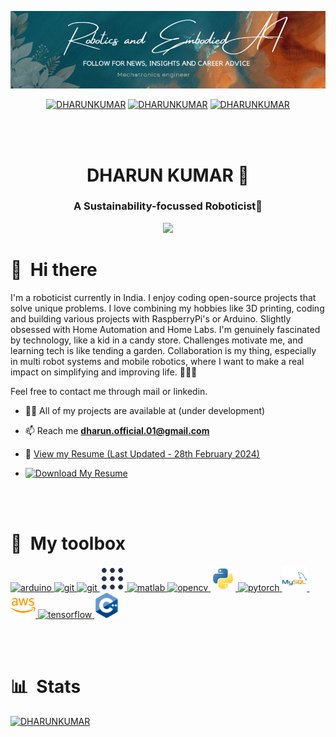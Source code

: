 <p align="center"> <img src="https://github.com/Dharun235/Dharun235/blob/main/banner.png" /> 

<p align="center">
  <a href="https://linkedin.com/in/dharun-kumar20" target="_blank"><img src="https://img.shields.io/badge/LinkedIn-dharunkumar-blue?style=for-the-badge&logo=linkedin" alt="DHARUNKUMAR" /></a>
  <a href="https://github.com/dharun235" target="_blank"><img src="https://img.shields.io/github/followers/Dharun235?logo=GitHub&style=for-the-badge" alt="DHARUNKUMAR" /></a>
  <a href="https://github.com/dharun235" target="_blank"><img src="https://img.shields.io/github/stars/Dharun235?logo=github&style=for-the-badge" alt="DHARUNKUMAR" /></a>
</p>

<br><br>
<h1 align="center">DHARUN KUMAR 🤖</h1>
<h3 align="center">A Sustainability-focussed Roboticist🌱</h3>
<p align="center"> <img src="https://komarev.com/ghpvc/?username=Dharun235&label=Profile+views%20views&color=brightgreen&style=plastic" /> </p>

<!-- <p align="left"> <a href="https://github.com/ryo-ma/github-profile-trophy"><img src="https://github-profile-trophy.vercel.app/?username=akshetp" alt="akshetp" /></a> </p> -->


<!-- <p align="left"> <a href="https://twitter.com/akshet9" target="blank"><img src="https://img.shields.io/twitter/follow/akshet9?logo=twitter&style=for-the-badge" alt="akshet9" /></a> </p> -->
# 👋 &nbsp;Hi there

I'm a roboticist currently in India. I enjoy coding open-source projects that solve unique problems. I love combining my hobbies like 3D printing, coding and building various projects with RaspberryPi's or Arduino. Slightly obsessed with Home Automation and Home Labs. I'm genuinely fascinated by technology, like a kid in a candy store. Challenges motivate me, and learning tech is like tending a garden. Collaboration is my thing, especially in multi robot systems and mobile robotics, where I want to make a real impact on simplifying and improving life. 🌟🤖🌱

Feel free to contact me through mail or linkedin.

- 👨‍💻 All of my projects are available at (under development)

- 📫 Reach me **dharun.official.01@gmail.com**

- 📄 [View my Resume (Last Updated - 28th February 2024)](https://github.com/Dharun235/Dharun235/blob/main/Dharun%20resume.pdf)
- <a href="https://github.com/Dharun235/Dharun235/blob/main/Dharun%20resume.pdf" download>
  <img src="https://img.shields.io/badge/-Download%20My%20Resume-blue?style=flat-square&logo=pdf-reader&logoColor=white" alt="Download My Resume">
</a>
<br><br>

# 🧰 &nbsp;My toolbox
<p align="left"> <a href="https://www.arduino.cc/" target="_blank" rel="noreferrer"> <img src="https://cdn.worldvectorlogo.com/logos/arduino-1.svg" alt="arduino" width="40" height="40"/> </a> <a href="https://www.w3schools.com/cpp/" target="_blank" rel="noreferrer">  </a> <a href="https://git-scm.com/" target="_blank" rel="noreferrer"> <img src="https://www.vectorlogo.zone/logos/git-scm/git-scm-icon.svg" alt="git" width="40" height="40"/> </a> <a href="https://www.linux.org/" target="_blank" rel="noreferrer"> <img src="https://www.vectorlogo.zone/logos/git-scm/git-scm-icon.svg" alt="git" width="40" height="40"/> </a> <a href="https://www.ros.org/" target="_blank" rel="noreferrer"> <img src="https://github.com/devicons/devicon/blob/master/icons/ros/ros-original.svg" alt="ros" width="40" height="40"/> </a> <a href="https://www.mathworks.com/" target="_blank" rel="noreferrer"> <img src="https://upload.wikimedia.org/wikipedia/commons/2/21/Matlab_Logo.png" alt="matlab" width="40" height="40"/> </a> <a href="https://opencv.org/" target="_blank" rel="noreferrer"> <img src="https://www.vectorlogo.zone/logos/opencv/opencv-icon.svg" alt="opencv" width="40" height="40"/> </a> <a href="https://www.python.org" target="_blank" rel="noreferrer"> <img src="https://raw.githubusercontent.com/devicons/devicon/master/icons/python/python-original.svg" alt="python" width="40" height="40"/> </a> <a href="https://pytorch.org/" target="_blank" rel="noreferrer"> <img src="https://www.vectorlogo.zone/logos/pytorch/pytorch-icon.svg" alt="pytorch" width="40" height="40"/> </a> <a href="https://www.tensorflow.org" target="_blank" rel="noreferrer"> <img src="https://github.com/devicons/devicon/blob/master/icons/mysql/mysql-original-wordmark.svg" title="MySQL"  alt="MySQL" width="40" height="40"/>&nbsp;<img src="https://github.com/devicons/devicon/blob/master/icons/amazonwebservices/amazonwebservices-plain-wordmark.svg" title="AWS" alt="AWS" width="40" height="40"/>&nbsp;<img src="https://www.vectorlogo.zone/logos/tensorflow/tensorflow-icon.svg" alt="tensorflow" width="40" height="40"/> </a> <a href="https://unity.com/" target="_blank" rel="noreferrer"> <img src="https://github.com/devicons/devicon/blob/master/icons/cplusplus/cplusplus-original.svg" alt="c++" width="40" height="40"/> </a> </p>

 <!-- <p align="center"><img align="center" src="https://github-readme-stats.vercel.app/api/top-langs?username=akshetp&show_icons=true&locale=en&layout=compact" alt="akshetp" /></p> -->

<br><br>
# 📊 &nbsp;Stats
<!-- <p align="center">&nbsp;<img align="center" src="https://github-readme-stats.vercel.app/api?username=akshetp&show_icons=true&locale=en" alt="akshetp" /></p> -->


<p align="left">
  <a href="https://github.com/dharun235" target="_blank"><img src="https://github-readme-streak-stats.herokuapp.com/?user=Dharun235&theme=dark&count_private=true&bg_color=0d1116&title_color=ce09ec&text_color=a4aacb&icon_color=007ec6" alt="DHARUNKUMAR" /></a>
</p>

